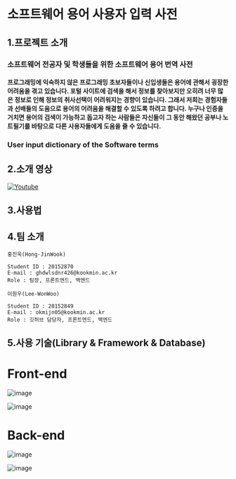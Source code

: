 # 소프트웨어 용어 사용자 입력 사전

## 1.프로젝트 소개

### 소프트웨어 전공자 및 학생들을 위한 소프트웨어 용어 번역 사전
#### 프로그래밍에 익숙하지 않은 프로그래밍 초보자들이나 신입생들은 용어에 관해서 굉장한 어려움을 겪고 있습니다. 포털 사이트에 검색을 해서 정보를 찾아보지만 오히려 너무 많은 정보로 인해 정보의 취사선택이 어려워지는 경향이 있습니다. 그래서 저희는 경험자들과 선배들의 도움으로 용어의 어려움을 해결할 수 있도록 하려고 합니다. 누구나 인증을 거치면 용어의 검색이 가능하고 돕고자 하는 사람들은 자신들이 그 동안 해왔던 공부나 노트필기를 바탕으로 다른 사용자들에게 도움을 줄 수 있습니다.
### User input dictionary of the Software terms

## 2.소개 영상

[![Youtube](https://img.youtube.com/vi/IprpdnapaiM/maxresdefault.jpg)](https://www.youtube.com/watch?v=IprpdnapaiM)

## 3.사용법

## 4.팀 소개

```
홍진욱(Hong-JinWook)

Student ID : 20152870
E-mail : ghdwlsdnr426@kookmin.ac.kr
Role : 팀장, 프론트엔드, 백엔드
```

```
이원우(Lee-WonWoo)

Student ID : 20152849
E-mail : okmijn05@kookmin.ac.kr
Role : 깃허브 담당자, 프론트엔드, 백엔드
```

## 5.사용 기술(Library & Framework & Database)
# Front-end
![image](https://user-images.githubusercontent.com/37397419/119276171-56889b00-bc54-11eb-91b4-ba2d7f82b73a.png)

![image](https://user-images.githubusercontent.com/37397419/119276176-58eaf500-bc54-11eb-9e9f-dbe8e521f224.png)

# Back-end
![image](https://user-images.githubusercontent.com/37397419/119276187-6a340180-bc54-11eb-9310-ccf0734005ae.png)

![image](https://user-images.githubusercontent.com/37397419/119276189-6bfdc500-bc54-11eb-874a-455984c98b99.png)



